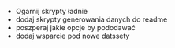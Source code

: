 * Ogarnij skrypty  ładnie
* dodaj skrypty generowania danych do readme
* poszperaj jakie opcje by pododawać
* dodaj wsparcie pod nowe datssety